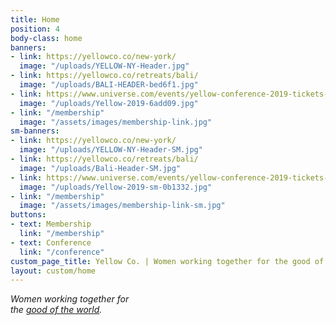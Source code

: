 ```yaml
---
title: Home
position: 4
body-class: home
banners:
- link: https://yellowco.co/new-york/
  image: "/uploads/YELLOW-NY-Header.jpg"
- link: https://yellowco.co/retreats/bali/
  image: "/uploads/BALI-HEADER-bed6f1.jpg"
- link: https://www.universe.com/events/yellow-conference-2019-tickets-los-angeles-SY12HX
  image: "/uploads/Yellow-2019-6add09.jpg"
- link: "/membership"
  image: "/assets/images/membership-link.jpg"
sm-banners:
- link: https://yellowco.co/new-york/
  image: "/uploads/YELLOW-NY-Header-SM.jpg"
- link: https://yellowco.co/retreats/bali/
  image: "/uploads/Bali-Header-SM.jpg"
- link: https://www.universe.com/events/yellow-conference-2019-tickets-los-angeles-SY12HX
  image: "/uploads/Yellow-2019-sm-0b1332.jpg"
- link: "/membership"
  image: "/assets/images/membership-link-sm.jpg"
buttons:
- text: Membership
  link: "/membership"
- text: Conference
  link: "/conference"
custom_page_title: Yellow Co. | Women working together for the good of the world.
layout: custom/home
---
```


<em>Women working together for <br class="hidden-xs-down"> the <u>good of the world</u>.</em>
